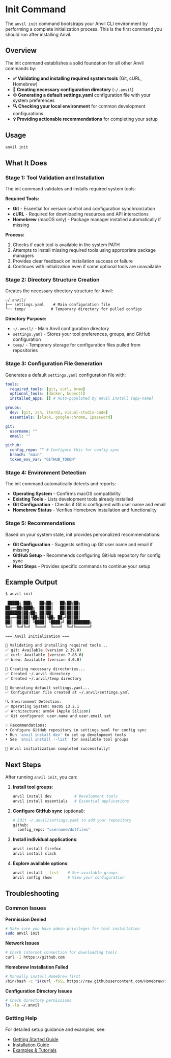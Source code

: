 # Init Command

The `anvil init` command bootstraps your Anvil CLI environment by performing a complete initialization process. This is the first command you should run after installing Anvil.

## Overview

The init command establishes a solid foundation for all other Anvil commands by:

- **✅ Validating and installing required system tools** (Git, cURL, Homebrew)
- **📁 Creating necessary configuration directory** (`~/.anvil`)
- **⚙️ Generating a default settings.yaml** configuration file with your system preferences
- **🔍 Checking your local environment** for common development configurations
- **💡 Providing actionable recommendations** for completing your setup

## Usage

```bash
anvil init
```

## What It Does

### Stage 1: Tool Validation and Installation

The init command validates and installs required system tools:

**Required Tools:**

- **Git** - Essential for version control and configuration synchronization
- **cURL** - Required for downloading resources and API interactions
- **Homebrew** (macOS only) - Package manager installed automatically if missing

**Process:**

1. Checks if each tool is available in the system PATH
2. Attempts to install missing required tools using appropriate package managers
3. Provides clear feedback on installation success or failure
4. Continues with initialization even if some optional tools are unavailable

### Stage 2: Directory Structure Creation

Creates the necessary directory structure for Anvil:

```
~/.anvil/
├── settings.yaml    # Main configuration file
└── temp/           # Temporary directory for pulled configs
```

**Directory Purpose:**

- `~/.anvil/` - Main Anvil configuration directory
- `settings.yaml` - Stores your tool preferences, groups, and GitHub configuration
- `temp/` - Temporary storage for configuration files pulled from repositories

### Stage 3: Configuration File Generation

Generates a default `settings.yaml` configuration file with:

```yaml
tools:
  required_tools: [git, curl, brew]
  optional_tools: [docker, kubectl]
  installed_apps: [] # Auto-populated by anvil install [app-name]

groups:
  dev: [git, zsh, iterm2, visual-studio-code]
  essentials: [slack, google-chrome, 1password]

git:
  username: ""
  email: ""

github:
  config_repo: "" # Configure this for config sync
  branch: "main"
  token_env_var: "GITHUB_TOKEN"
```

### Stage 4: Environment Detection

The init command automatically detects and reports:

- **Operating System** - Confirms macOS compatibility
- **Existing Tools** - Lists development tools already installed
- **Git Configuration** - Checks if Git is configured with user name and email
- **Homebrew Status** - Verifies Homebrew installation and functionality

### Stage 5: Recommendations

Based on your system state, init provides personalized recommendations:

- **Git Configuration** - Suggests setting up Git user name and email if missing
- **GitHub Setup** - Recommends configuring GitHub repository for config sync
- **Next Steps** - Provides specific commands to continue your setup

## Example Output

```bash
$ anvil init

 █████╗ ███╗   ██╗██╗   ██╗██╗██╗
██╔══██╗████╗  ██║██║   ██║██║██║
███████║██╔██╗ ██║██║   ██║██║██║
██╔══██║██║╚██╗██║╚██╗ ██╔╝██║██║
██║  ██║██║ ╚████║ ╚████╔╝ ██║███████╗
╚═╝  ╚═╝╚═╝  ╚═══╝  ╚═══╝  ╚═╝╚══════╝

=== Anvil Initialization ===

🔧 Validating and installing required tools...
✅ git: Available (version 2.39.0)
✅ curl: Available (version 7.85.0)
✅ brew: Available (version 4.0.0)

🔧 Creating necessary directories...
✅ Created ~/.anvil directory
✅ Created ~/.anvil/temp directory

🔧 Generating default settings.yaml...
✅ Configuration file created at ~/.anvil/settings.yaml

🔍 Environment Detection:
✅ Operating System: macOS 13.2.1
✅ Architecture: arm64 (Apple Silicon)
✅ Git configured: user.name and user.email set

💡 Recommendations:
• Configure GitHub repository in settings.yaml for config sync
• Run 'anvil install dev' to set up development tools
• See 'anvil install --list' for available tool groups

🎉 Anvil initialization completed successfully!
```

## Next Steps

After running `anvil init`, you can:

1. **Install tool groups**:

   ```bash
   anvil install dev          # Development tools
   anvil install essentials   # Essential applications
   ```

2. **Configure GitHub sync** (optional):

   ```bash
   # Edit ~/.anvil/settings.yaml to add your repository
   github:
     config_repo: "username/dotfiles"
   ```

3. **Install individual applications**:

   ```bash
   anvil install firefox
   anvil install slack
   ```

4. **Explore available options**:
   ```bash
   anvil install --list    # See available groups
   anvil config show       # View your configuration
   ```

## Troubleshooting

### Common Issues

**Permission Denied**

```bash
# Make sure you have admin privileges for tool installation
sudo anvil init
```

**Network Issues**

```bash
# Check internet connection for downloading tools
curl -I https://github.com
```

**Homebrew Installation Failed**

```bash
# Manually install Homebrew first
/bin/bash -c "$(curl -fsSL https://raw.githubusercontent.com/Homebrew/install/HEAD/install.sh)"
```

**Configuration Directory Issues**

```bash
# Check directory permissions
ls -la ~/.anvil
```

### Getting Help

For detailed setup guidance and examples, see:

- [Getting Started Guide](GETTING_STARTED.md)
- [Installation Guide](INSTALLATION.md)
- [Examples & Tutorials](EXAMPLES.md)
